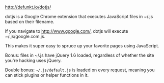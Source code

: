 http://defunkt.io/dotjs/

dotjs is a Google Chrome extension that executes JavaScript files in ~/.js based on their filename.

If you navigate to http://www.google.com/, dotjs will execute ~/.js/google.com.js.

This makes it super easy to spruce up your favorite pages using JavaScript.

Bonus: files in ~/.js have jQuery 1.6 loaded, regardless of whether the site you're hacking uses jQuery.

Double bonus: `~/.js/default.js` is loaded on every request, meaning you can stick plugins or helper functions in it.
